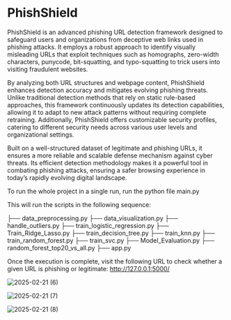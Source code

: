# PhishShield
PhishShield is an advanced phishing URL detection framework designed to safeguard users and organizations from deceptive web links used in phishing attacks. It employs a robust approach to identify visually misleading URLs that exploit techniques such as homographs, zero-width characters, punycode, bit-squatting, and typo-squatting to trick users into visiting fraudulent websites.

By analyzing both URL structures and webpage content, PhishShield enhances detection accuracy and mitigates evolving phishing threats. Unlike traditional detection methods that rely on static rule-based approaches, this framework continuously updates its detection capabilities, allowing it to adapt to new attack patterns without requiring complete retraining. Additionally, PhishShield offers customizable security profiles, catering to different security needs across various user levels and organizational settings.

Built on a well-structured dataset of legitimate and phishing URLs, it ensures a more reliable and scalable defense mechanism against cyber threats. Its efficient detection methodology makes it a powerful tool in combating phishing attacks, ensuring a safer browsing experience in today’s rapidly evolving digital landscape.

To run the whole project in a single run, run the python file main.py

This will run the scripts in the following sequence:

├── data_preprocessing.py
├── data_visualization.py
├── handle_outliers.py
├── train_logistic_regression.py
├── Train_Ridge_Lasso.py
├── train_decision_tree.py
├── train_knn.py
├── train_random_forest.py
├── train_svc.py
├── Model_Evaluation.py
├── random_forest_top20_vs_all.py
├── app.py

Once the execution is complete, visit the following URL to check whether a given URL is phishing or legitimate:
http://127.0.0.1:5000/

![2025-02-21 (6)](https://github.com/user-attachments/assets/75053318-d108-46e1-b55a-f66ce30d4c10)

![2025-02-21 (7)](https://github.com/user-attachments/assets/471ffab0-7dbd-4c77-9eed-130d31fba836)

![2025-02-21 (8)](https://github.com/user-attachments/assets/f48dd16e-fecc-46e5-9f44-d1b7f9eb998c)

